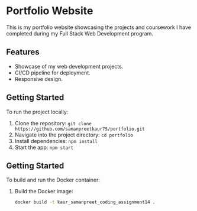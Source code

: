 
# Portfolio Website

This is my portfolio website showcasing the projects and coursework I have completed during my Full Stack Web Development program.

## Features
- Showcase of my web development projects.
- CI/CD pipeline for deployment.
- Responsive design.

## Getting Started
To run the project locally:
1. Clone the repository: `git clone https://github.com/samanpreetkaur75/portfolio.git`
2. Navigate into the project directory: `cd portfolio`
3. Install dependencies: `npm install`
4. Start the app: `npm start`

## Getting Started

To build and run the Docker container:

1. Build the Docker image:
   ```bash
   docker build -t kaur_samanpreet_coding_assignment14 .
